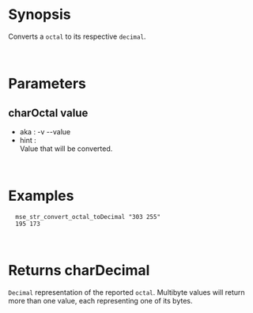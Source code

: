 # Synopsis

Converts a `octal` to its respective `decimal`.



&nbsp;

# Parameters

## charOctal value

- aka       : -v --value
- hint      :  
  Value that will be converted.



&nbsp;

# Examples

``` shell
  mse_str_convert_octal_toDecimal "303 255" 
  195 173
```



&nbsp;

# Returns charDecimal

`Decimal` representation of the reported `octal`.
Multibyte values will return more than one value, each representing one of its 
bytes.